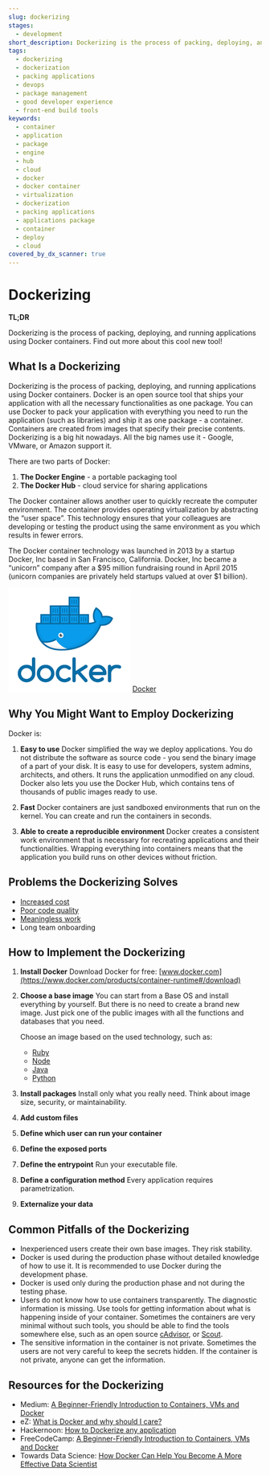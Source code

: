 ```yaml
---
slug: dockerizing
stages:
  - development
short_description: Dockerizing is the process of packing, deploying, and running applications using Docker containers. Docker is an open source tool that ships your application with all the necessary functionalities as one package.
tags:
  - dockerizing
  - dockerization
  - packing applications
  - devops
  - package management
  - good developer experience
  - front-end build tools
keywords:
  - container
  - application
  - package
  - engine
  - hub
  - cloud
  - docker
  - docker container
  - virtualization
  - dockerization
  - packing applications
  - applications package
  - container
  - deploy
  - cloud
covered_by_dx_scanner: true
---
```


# Dockerizing

**TL;DR**

Dockerizing is the process of packing, deploying, and running applications using Docker containers. Find out more about this cool new tool!

## What Is a Dockerizing

Dockerizing is the process of packing, deploying, and running applications using Docker containers. Docker is an open source tool that ships your application with all the necessary functionalities as one package. You can use Docker to pack your application with everything you need to run the application (such as libraries) and ship it as one package - a container. Containers are created from images that specify their precise contents. Dockerizing is a big hit nowadays. All the big names use it - Google, VMware, or Amazon support it.

There are two parts of Docker:

1. **The Docker Engine** - a portable packaging tool
2. **The Docker Hub** - cloud service for sharing applications

The Docker container allows another user to quickly recreate the computer environment. The container provides operating virtualization by abstracting the “user space”. This technology ensures that your colleagues are developing or testing the product using the same environment as you which results in fewer errors.

The Docker container technology was launched in 2013 by a startup Docker, Inc based in San Francisco, California. Docker, Inc became a “unicorn” company after a $95 million fundraising round in April 2015 (unicorn companies are privately held startups valued at over $1 billion).

![Docker](/files/docker.png)
[Docker](https://www.docker.com/)

## Why You Might Want to Employ Dockerizing

Docker is:

1. **Easy to use**
   Docker simplified the way we deploy applications. You do not distribute the software as source code - you send the binary image of a part of your disk. It is easy to use for developers, system admins, architects, and others. It runs the application unmodified on any cloud. Docker also lets you use the Docker Hub, which contains tens of thousands of public images ready to use.
2. **Fast**
   Docker containers are just sandboxed environments that run on the kernel. You can create and run the containers in seconds.

3. **Able to create a reproducible environment**
   Docker creates a consistent work environment that is necessary for recreating applications and their functionalities. Wrapping everything into containers means that the application you build runs on other devices without friction.

## Problems the Dockerizing Solves

- [Increased cost](/problems/increased-cost)
- [Poor code quality](/problems/poor-code-quality)
- [Meaningless work](/problems/meaningless-work)
- Long team onboarding

## How to Implement the Dockerizing

1. **Install Docker**
   Download Docker for free: [www.docker.com](https://www.docker.com/products/container-runtime#/download)
2. **Choose a base image**
   You can start from a Base OS and install everything by yourself. But there is no need to create a brand new image. Just pick one of the public images with all the functions and databases that you need.

   Choose an image based on the used technology, such as:

   - [Ruby](https://hub.Docker.com/_/ruby/)
   - [Node](https://hub.Docker.com/_/node/)
   - [Java](https://hub.Docker.com/_/java/)
   - [Python](https://hub.Docker.com/_/python/)

3. **Install packages**
   Install only what you really need. Think about image size, security, or maintainability.
4. **Add custom files**
5. **Define which user can run your container**
6. **Define the exposed ports**
7. **Define the entrypoint**
   Run your executable file.
8. **Define a configuration method**
   Every application requires parametrization.
9. **Externalize your data**

## Common Pitfalls of the Dockerizing

- Inexperienced users create their own base images. They risk stability.
- Docker is used during the production phase without detailed knowledge of how to use it. It is recommended to use Docker during the development phase.
- Docker is used only during the production phase and not during the testing phase.
- Users do not know how to use containers transparently. The diagnostic information is missing. Use tools for getting information about what is happening inside of your container. Sometimes the containers are very minimal without such tools, you should be able to find the tools somewhere else, such as an open source [cAdvisor](https://github.com/google/cadvisor), or [Scout](https://scoutapm.com/).
- The sensitive information in the container is not private. Sometimes the users are not very careful to keep the secrets hidden. If the container is not private, anyone can get the information.

## Resources for the Dockerizing

- Medium: [A Beginner-Friendly Introduction to Containers, VMs and Docker](https://medium.com/free-code-camp/a-beginner-friendly-introduction-to-containers-vms-and-Docker-79a9e3e119b)
- eZ: [What is Docker and why should I care?](https://ez.no/Blog/What-is-Docker-and-why-should-I-care)
- Hackernoon: [How to Dockerize any application](https://hackernoon.com/how-to-dockerize-any-application-b60ad00e76da)
- FreeCodeCamp: [A Beginner-Friendly Introduction to Containers, VMs and Docker](https://www.freecodecamp.org/news/a-beginner-friendly-introduction-to-containers-vms-and-Docker-79a9e3e119b/)
- Towards Data Science: [How Docker Can Help You Become A More Effective Data Scientist](https://towardsdatascience.com/how-Docker-can-help-you-become-a-more-effective-data-scientist-7fc048ef91d5)
